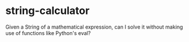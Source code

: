 # string-calculator
Given a String of a mathematical expression, can I solve it without making use of functions like Python's eval?
